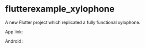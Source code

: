 # flutterexample_xylophone

A new Flutter project which replicated a fully functional xylophone.

App link:

Android :
